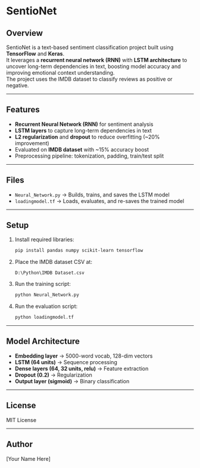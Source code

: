 # SentioNet

## Overview

SentioNet is a text-based sentiment classification project built using **TensorFlow** and **Keras**.  
It leverages a **recurrent neural network (RNN)** with **LSTM architecture** to uncover long-term dependencies in text, boosting model accuracy and improving emotional context understanding.  
The project uses the IMDB dataset to classify reviews as positive or negative.

---

## Features

- **Recurrent Neural Network (RNN)** for sentiment analysis  
- **LSTM layers** to capture long-term dependencies in text  
- **L2 regularization** and **dropout** to reduce overfitting (~20% improvement)  
- Evaluated on **IMDB dataset** with ~15% accuracy boost  
- Preprocessing pipeline: tokenization, padding, train/test split

---

## Files

- `Neural_Network.py` → Builds, trains, and saves the LSTM model  
- `loadingmodel.tf` → Loads, evaluates, and re-saves the trained model

---

## Setup

1. Install required libraries:
    ```bash
    pip install pandas numpy scikit-learn tensorflow
    ```

2. Place the IMDB dataset CSV at:
    ```
    D:\Python\IMDB Dataset.csv
    ```

3. Run the training script:
    ```bash
    python Neural_Network.py
    ```

4. Run the evaluation script:
    ```bash
    python loadingmodel.tf
    ```

---

## Model Architecture

- **Embedding layer** → 5000-word vocab, 128-dim vectors  
- **LSTM (64 units)** → Sequence processing  
- **Dense layers (64, 32 units, relu)** → Feature extraction  
- **Dropout (0.2)** → Regularization  
- **Output layer (sigmoid)** → Binary classification

---

## License

MIT License

---

## Author

[Your Name Here]
